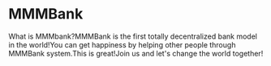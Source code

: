 # MMMBank
What is MMMbank?MMMBank is the first totally decentralized bank model in the world!You can get happiness by helping other people through MMMBank system.This is great!Join us and let's change the world together!
